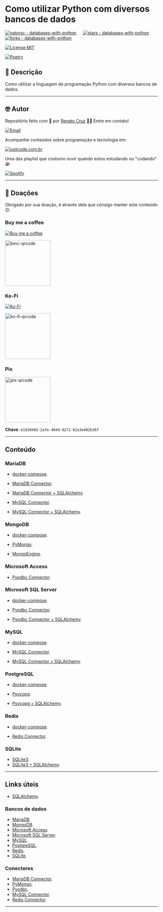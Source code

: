 # Como utilizar Python com diversos bancos de dados

[![natorsc - databases-with-python](https://img.shields.io/static/v1?label=natorsc&message=databases-with-python&color=blue&logo=github)](https://github.com/natorsc/databases-with-python "Ir para o repositório.")
&emsp;
[![stars - databases-with-python](https://img.shields.io/github/stars/natorsc/databases-with-python?style=social)](https://github.com/natorsc/databases-with-python)
&emsp;
[![forks - databases-with-python](https://img.shields.io/github/forks/natorsc/databases-with-python?style=social)](https://github.com/natorsc/databases-with-python)

[![License MIT](https://img.shields.io/static/v1?label=License&message=MIT&color=blue)](./LICENSE)

[![Poetry](https://img.shields.io/endpoint?url=https://python-poetry.org/badge/v0.json)](https://python-poetry.org/)

## 📝 Descrição

Como utilizar a linguagem de programação Python com diversos bancos de dados.

---

## 🤓 Autor

Repositório feito com 💙 por [Renato Cruz](https://github.com/natorsc) 🤜🤛 Entre em contato!

[![Email](https://img.shields.io/badge/-Email-blueviolet?logo=gmail&logoColor=white)](mailto:natorsc@gmail.com "Enviar e-mail.")

Acompanhe conteúdos sobre programação e tecnologia em:

[![justcode.com.br](https://img.shields.io/badge/-justcode.com.br-grey?logo=wordpress&logoColor=white)](https://justcode.com.br/ "Acessar o justCode.")

Uma das playlist que costumo ouvir quando estou estudando ou "codando" 😁:

[![Spotify](https://img.shields.io/badge/-Spotify-darkgreen?logo=spotify&logoColor=white)](https://open.spotify.com/playlist/1xf3u29puXlnrWO7MsaHL5?si=A-LgwRJXSvOno_e6trpi5w&utm_source=copy-link "Acessar playlist.")

---

## 💝 Doações

Obrigado por sua doação, é através dela que consigo manter este conteúdo 😊.

### Buy me a coffee

[![Buy me a coffee](https://img.shields.io/badge/-Buy%20me%20a%20coffee-red?logo=buymeacoffee&logoColor=white)](https://www.buymeacoffee.com/natorsc "Ajude a manter este projeto com uma doação.")

<img alt="bmc-qrcode" src="https://justcode.com.br/wp-content/uploads/2024/05/bmc-qrcode.webp" title="Ajude a manter este projeto com uma doação." width="150"/>

### Ko-Fi

[![Ko-Fi](https://img.shields.io/badge/-Ko%20Fi-orange?logo=ko-fi&logoColor=white)](https://ko-fi.com/natorsc "Ajude a manter este projeto com uma doação.")

<img alt="ko-fi-qrcode" src="https://justcode.com.br/wp-content/uploads/2024/05/ko-fi-qrcode.webp" title="Ajude a manter este projeto com uma doação." width="150"/>

### Pix

<img alt="pix-qrcode" src="https://justcode.com.br/wp-content/uploads/2024/05/pix-qrcode.webp" title="Ajude a manter este projeto com uma doação." width="150"/>

**Chave**: `b1839493-2afe-484d-9272-82a3e402b36f`

---

## Conteúdo

### MariaDB

- [docker-compose](src/mariadb/docker-compose.yml).

- [MariaDB Connector](src/mariadb/main.py).
- [MariaDB Connector + SQLAlchemy](src/mariadb/main_sqlalchemy.py).

- [MySQL Connector](src/mariadb/mysql_connector.py).
- [MySQL Connector + SQLAlchemy](src/mariadb/mysql_connector_sqlalchemy.py).

### MongoDB

- [docker-compose](src/mongodb/docker-compose.yml).

- [PyMongo](src/mongodb/main.py).
- [MongoEngine](src/mongodb/main_mongoengine.py).

### Microsoft Access

- [Pyodbc Connector](src/ms-access/main.py).

### Microsoft SQL Server

- [docker-compose](src/mssql-server/docker-compose.yml).

- [Pyodbc Connector](src/mssql-server/main.py).
- [Pyodbc Connector + SQLAlchemy](src/mssql-server/main_sqlalchemy.py).

### MySQL

- [docker-compose](src/mysql/docker-compose.yml).

- [MySQL Connector](src/mysql/main.py).
- [MySQL Connector + SQLAlchemy](src/mysql/main_sqlalchemy.py).

### PostgreSQL

- [docker-compose](src/postgresql/docker-compose.yml).

- [Psycopg](src/postgresql/main.py).
- [Psycopg + SQLAlchemy](src/postgresql/main_sqlalchemy.py).

### Redis

- [docker-compose](src/redis/docker-compose.yml).

- [Redis Connector](src/redis/main.py).

### SQLite

- [SQLite3](src/sqlite-3/main.py).
- [SQLite3 + SQLAlchemy](src/sqlite-3/main_sqlalchemy.py).

---

## Links úteis

- [SQLAlchemy](https://www.sqlalchemy.org/).

### Bancos de dados

- [MariaDB](https://mariadb.org/).
- [MongoDB](https://www.mongodb.com/).
- [Microsoft Access](https://www.microsoft.com/pt-br/microsoft-365/access).
- [Microsoft SQL Server](https://www.microsoft.com/pt-br/sql-server/sql-server-downloads).
- [MySQL](https://www.mysql.com/).
- [PostgreSQL](https://www.postgresql.org/).
- [Redis](https://redis.io/).
- [SQLite](https://www.sqlite.org/).

### Conectores

- [MariaDB Connector](https://pypi.org/project/mariadb/).
- [PyMongo](https://pypi.org/project/pymongo/).
- [Pyodbc](https://pypi.org/project/pymongo/).
- [MySQL Connector](https://pypi.org/project/mysql-connector-python/).
- [Redis Connector](https://pypi.org/project/redis/).

---
